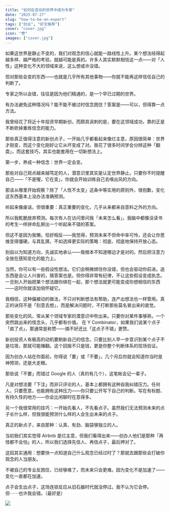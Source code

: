 ```yaml
---
title: "如何在变动的世界中成为专家"
date: "2025-07-27"
slug: "how-to-be-an-expert"
tags: ["创业", "好文推荐"]
cover: "cover.jpg"
icon: "😎"
images: ["cover.jpg"]
---
```

如果这世界是静止不变的，我们对观念的信心就能一路线性上升。某个想法经得起越多样、越严格的考验，就越可能是真的。许多人其实默默相信这一点——对「人性」这种变化不大的领域来说，这么想或许没错。



但对那些会变的东西——也就是几乎所有其他事物——你就不能再这样信任自己的判断了。



专家之所以会错，往往是因为他们精通的，是一个早已过期的世界。



有办法避免这种情况吗？能不能不被过时信念困住？答案是——可以，但得靠一点方法。



我曾经花了将近十年投资早期新创，而颇具讽刺的是，要在这领域成功，靠的正是不断砍掉重练信念的能力。



那些真正值得注意的新创点子，一开始几乎都看起来像烂主意，原因很简单：世界才刚变，而这个变化刚好让它从坏变成了对。我花了很多时间学会分辨这种「翻盘」，而这套技巧，其实也能套用在一切新想法上。



第一步，养成一种信念：世界一定会变。



那些对自己观点越来越笃定的人，潜意识里其实是认定世界静止。只要你不时提醒自己——「不是喔，它在变」，你就会开始训练自己去嗅出风的方向。



那该从哪里开始观察？除了「人性不太变」这条中等实用的原则外，很抱歉，变化这东西基本上没办法准确预测。



听起来像废话，但很重要：真正重要的变化，几乎从来都来自意料之外的方向。



所以我乾脆放弃预测。每次有人在访问里问我「未来怎么看」，我脑中都像没读书的考生一样拼命乱掰出一个听起来不错的答案。



但这不是因为我懒。恰好相反——我觉得，预测未来不但命中率可怜，还会让你思维变得僵硬。与其乱猜，不如选择更实际的策略：彻底、彻底地保持开放心态。



别自以为知道方向，先诚实地承认——我根本不知道哪边才是对的。然后把注意力全放在感知变化的能力上。



当然，你可以有一些假设性想法。它们会稍微绑住你没错，但也会驱动你前进。追东西是会让人兴奋的，猜答案也是。但你得非常有纪律，不让这些假设变成执念。
一旦别人开始把某个想法跟你绑在一起，那个想法就更可能变成你想相信的东西——这时你就该加倍怀疑它。



我相信，这种偏被动的做法，不只对判断想法有帮助，连产出想法也一样管用。真正的诀窍不是「刻意去想」，而是解决问题时，不打断那些莫名冒出来的直觉。



那些变化的风，常从某个领域专家的潜意识中吹出来。只要你对某件事够熟，一个突然跳出来的怪念头，几乎都有价值。
在 Y Combinator，如果我们说某个点子「疯了点」，那通常是称赞——搞不好还比「这点子不错」更赞。



新创投资人有极高的动机要刷新自己的信念。只要比别人早一步意识到某个点子不是垃圾，那就可能赚翻。这个回报不只是钱，更是你整个判断体系的现场验证。



因为创办人站在你面前，你得说「要」或「不要」，几个月后你就会知道你当时是神预测，还是大走眼。



那些说「不要」而错过 Google 的人（真的有几个），这笔帐会记一辈子。



凡是对想法要「下注」而非只评论的人，基本上都拥有这种自我纠错压力。任何人，只要愿意，也能拥有这种压力——你只要公开写下自己的判断。写在有标题、有持久性的地方——你会比闲聊时在意得多。



另一个我很常用的技巧：一开始先看人，不先看点子。虽然我们无法预测未来的点子长什么样，但我很能预测什么样的人会生出未来的点子。



真正的新点子，来自那种：认真、有劲、脑袋够独立的人。



当初我们其实觉得 Airbnb 是烂主意，但我们看得出来——创办人他们是那种「再怪都不会怕」的人，所以我们选择先信人、再信点子，最后押对了。



这招其实通用：想要快一点知道自己什么观念已经过时了？那就去跟那些会打破你观念的人当朋友。



不被自己的专业反困住，已经够难了，而未来只会更难。因为变化不是加速了——变化一直都在加速。



点子会生出点子，这场连锁反应从旧石器时代就没停过。我不认为它会停。
但⋯⋯也许我会错。（最好是）




![](https://prod-files-secure.s3.us-west-2.amazonaws.com/112d0858-5090-4d34-a606-b75eb8d65fd2/46476355-9cf3-4e99-9b7a-3531bc426380/1000202064.png?X-Amz-Algorithm=AWS4-HMAC-SHA256&X-Amz-Content-Sha256=UNSIGNED-PAYLOAD&X-Amz-Credential=ASIAZI2LB466Z5TLYUXZ%2F20250813%2Fus-west-2%2Fs3%2Faws4_request&X-Amz-Date=20250813T111236Z&X-Amz-Expires=3600&X-Amz-Security-Token=IQoJb3JpZ2luX2VjEOP%2F%2F%2F%2F%2F%2F%2F%2F%2F%2FwEaCXVzLXdlc3QtMiJIMEYCIQCxT%2Fuhat7sonY0GHVl%2F%2FHU0YsGSuuD38wCF%2BB2eaCYrQIhAONewUjN%2Bo2R%2FfYEAIN4xKBlTf5z4yBS3kl8zZn8ygxmKv8DCCsQABoMNjM3NDIzMTgzODA1IgzulNXpedW2yaSpSG0q3ANMaFk4zwQQATMEXzQblhjB7h4I6B5oCCVg0l%2BDkEZbiPsmPh2ADt%2FoQkbFbo%2FtqjPSxAIfq2ptP%2BqFN001Kasz%2BF1k4aGWJ%2ByQ7p7NCnQRN8hcNK4oLcaCxcZDWjrkA5O%2BmbbF1v0Rv2OPWD6JHExAnCG1DxG2E8TeC4Z5GXKpEczbaZ6yOi79%2FzPlPwrm14ZGBUGCFHuazoh6P%2FDtfCwlBIPF1gwTQgR%2BlAcy8OLKF611lUdypJxVBfATTI1cVAgrEU3KJY4ecpJMTIMy8nw3XXrOfC%2B3YgeSwHNG9JHaqc8JqyzFj%2B1lfbAXMnqP2C8gk94KdogbU0BecHHWcci%2FoDu1rVP60hVbfkwpNZrhMyYCxHY29HQfLIRi3NWpmQ2EZMC%2FNeyoIuo1hViB3ao4eSToM1DBSl%2BhtAWS%2BFG3LklY%2BWVA2vRIyT1BqKeHK9i8kYeA%2FEuWnx060DFxOQPFoVQpyTlZTsU1P9wZlfXcmcYun%2BtgwskVf3djqdGHOTR7ZjbMw%2Bn9wqwYCxaumRg%2BK2Yt2hskYzrVOC7xjQSMisWWnNwcUtJhgIve1PsbZLEPjjMfwjn2Mlf7QookdXp5NbDyFXF%2F1U4oYGFSKDsZ6UiOOfvW3soAYysg7DCIz%2FHEBjqkAa7CQN24B%2Ffwbrzm8QBYfPNzudfmDIPgNtJE2FOraB3PebSZjqfqkDSwbTknPu%2BNirXRGfA6HHInPP1It9PTzUjZSVu1az4HZI6wApStPwPWesHO29dJjqI%2BvmHNuc9C6UN%2BSau01qcm2fZZ1FmFxMiYSCkbTijM1eHZLQ%2FoTDVkeXBRV381V1o7jsK8ZPHmPEp1Fvs3SZIdSKM1rm%2FL%2FfhnNU4y&X-Amz-Signature=0b40d850c3ab1bb2a6001c7111ddb963c50b3284b3ec86aa1a47b89d835afbaf&X-Amz-SignedHeaders=host&x-amz-checksum-mode=ENABLED&x-id=GetObject)


